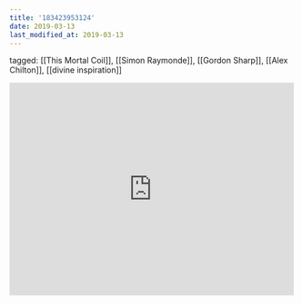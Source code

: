 ```yaml
---
title: '183423953124'
date: 2019-03-13
last_modified_at: 2019-03-13
---
```

tagged: [[This Mortal Coil]], [[Simon Raymonde]], [[Gordon Sharp]], [[Alex Chilton]], [[divine inspiration]]
<iframe allow="accelerometer; autoplay; clipboard-write; encrypted-media; gyroscope; picture-in-picture" allowfullscreen="" frameborder="0" height="375" id="youtube_iframe" src="https://www.youtube.com/embed/WByGMjdejD4?feature=oembed&amp;enablejsapi=1&amp;origin=https://safe.txmblr.com&amp;wmode=opaque" width="500"></iframe>